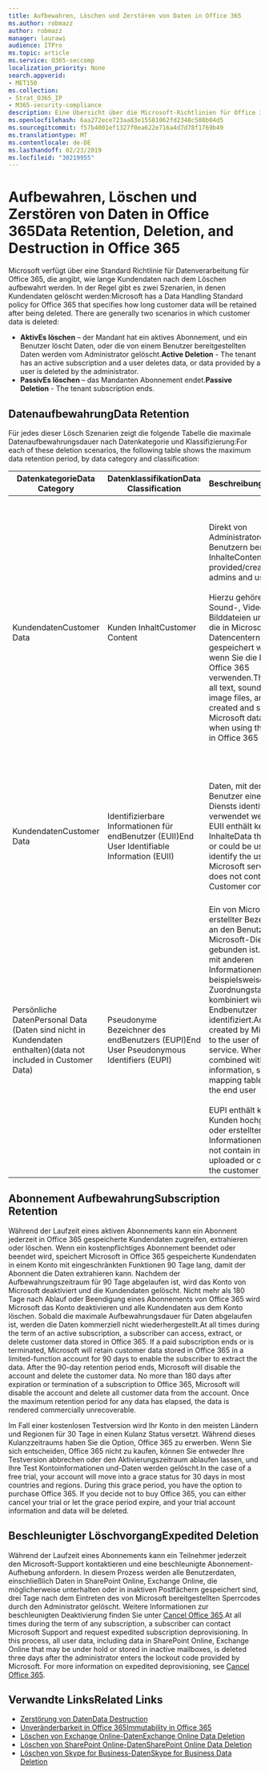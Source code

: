```yaml
---
title: Aufbewahren, Löschen und Zerstören von Daten in Office 365
ms.author: robmazz
author: robmazz
manager: laurawi
audience: ITPro
ms.topic: article
ms.service: O365-seccomp
localization_priority: None
search.appverid:
- MET150
ms.collection:
- Strat_O365_IP
- M365-security-compliance
description: Eine Übersicht über die Microsoft-Richtlinien für Office 365 zur Aufbewahrung, Löschung und Vernichtung von Daten.
ms.openlocfilehash: 6aa272ece723aa83e15581062fd2348c508b04d5
ms.sourcegitcommit: f57b4001ef1327f0ea622e716a4d7d78f1769b49
ms.translationtype: MT
ms.contentlocale: de-DE
ms.lasthandoff: 02/23/2019
ms.locfileid: "30219955"
---
```

# <a name="data-retention-deletion-and-destruction-in-office-365"></a><span data-ttu-id="de29e-103">Aufbewahren, Löschen und Zerstören von Daten in Office 365</span><span class="sxs-lookup"><span data-stu-id="de29e-103">Data Retention, Deletion, and Destruction in Office 365</span></span>

<span data-ttu-id="de29e-p101">Microsoft verfügt über eine Standard Richtlinie für Datenverarbeitung für Office 365, die angibt, wie lange Kundendaten nach dem Löschen aufbewahrt werden. In der Regel gibt es zwei Szenarien, in denen Kundendaten gelöscht werden:</span><span class="sxs-lookup"><span data-stu-id="de29e-p101">Microsoft has a Data Handling Standard policy for Office 365 that specifies how long customer data will be retained after being deleted. There are generally two scenarios in which customer data is deleted:</span></span>

- <span data-ttu-id="de29e-106">**AktivEs löschen** – der Mandant hat ein aktives Abonnement, und ein Benutzer löscht Daten, oder die von einem Benutzer bereitgestellten Daten werden vom Administrator gelöscht.</span><span class="sxs-lookup"><span data-stu-id="de29e-106">**Active Deletion** - The tenant has an active subscription and a user deletes data, or data provided by a user is deleted by the administrator.</span></span>
- <span data-ttu-id="de29e-107">**PassivEs löschen** – das Mandanten Abonnement endet.</span><span class="sxs-lookup"><span data-stu-id="de29e-107">**Passive Deletion** - The tenant subscription ends.</span></span>

## <a name="data-retention"></a><span data-ttu-id="de29e-108">Datenaufbewahrung</span><span class="sxs-lookup"><span data-stu-id="de29e-108">Data Retention</span></span>

<span data-ttu-id="de29e-109">Für jedes dieser Lösch Szenarien zeigt die folgende Tabelle die maximale Datenaufbewahrungsdauer nach Datenkategorie und Klassifizierung:</span><span class="sxs-lookup"><span data-stu-id="de29e-109">For each of these deletion scenarios, the following table shows the maximum data retention period, by data category and classification:</span></span>

| <span data-ttu-id="de29e-110">Datenkategorie</span><span class="sxs-lookup"><span data-stu-id="de29e-110">Data Category</span></span> | <span data-ttu-id="de29e-111">Datenklassifikation</span><span class="sxs-lookup"><span data-stu-id="de29e-111">Data Classification</span></span> | <span data-ttu-id="de29e-112">Beschreibung</span><span class="sxs-lookup"><span data-stu-id="de29e-112">Description</span></span> | <span data-ttu-id="de29e-113">Beispiele</span><span class="sxs-lookup"><span data-stu-id="de29e-113">Examples</span></span> | <span data-ttu-id="de29e-114">AufbewahrungsZeitraum</span><span class="sxs-lookup"><span data-stu-id="de29e-114">Retention Period</span></span> |
|-----------------|-----------------|-----------------|----------------------------------|-------------------------------|
| <span data-ttu-id="de29e-115">Kundendaten</span><span class="sxs-lookup"><span data-stu-id="de29e-115">Customer Data</span></span> | <span data-ttu-id="de29e-116">Kunden Inhalt</span><span class="sxs-lookup"><span data-stu-id="de29e-116">Customer Content</span></span>| <span data-ttu-id="de29e-117">Direkt von Administratoren und Benutzern bereitgestellte Inhalte</span><span class="sxs-lookup"><span data-stu-id="de29e-117">Content directly provided/created by admins and users</span></span> <br><br> <span data-ttu-id="de29e-118">Hierzu gehören alle Text-, Sound-, Video-, Bilddateien und Software, die in Microsoft-Datencentern erstellt und gespeichert werden, wenn Sie die Dienste in Office 365 verwenden.</span><span class="sxs-lookup"><span data-stu-id="de29e-118">This includes all text, sound, video, image files, and software created and stored in Microsoft data centers when using the services in Office 365</span></span> | <span data-ttu-id="de29e-119">Beispiele für die am häufigsten verwendeten Office 365-Anwendungen, die Benutzern das Erstellen von Daten ermöglichen, sind Word, Excel, PowerPoint, Outlook und OneNote.</span><span class="sxs-lookup"><span data-stu-id="de29e-119">Examples of the most commonly used Office 365 applications which allow users to author data include Word, Excel, PowerPoint, Outlook and OneNote</span></span> <br><br> <span data-ttu-id="de29e-120">Kunden Inhalte enthalten auch kundeneigene/gelieferte Geheimnisse (Kennwörter, Zertifikate, Verschlüsselungsschlüssel, Speicherschlüssel)</span><span class="sxs-lookup"><span data-stu-id="de29e-120">Customer content also includes customer-owned/provided secrets (passwords, certificates, encryption keys, storage keys)</span></span> | <span data-ttu-id="de29e-121">**AktivEs Lösch Szenario:** höchstens 30 Tage</span><span class="sxs-lookup"><span data-stu-id="de29e-121">**Active Deletion Scenario:** at most 30 days</span></span> <br><br> <span data-ttu-id="de29e-122">**PassivEs Lösch Szenario:** höchstens 180 Tage</span><span class="sxs-lookup"><span data-stu-id="de29e-122">**Passive Deletion Scenario:** at most 180 days</span></span> |
| <span data-ttu-id="de29e-123">Kundendaten</span><span class="sxs-lookup"><span data-stu-id="de29e-123">Customer Data</span></span> | <span data-ttu-id="de29e-124">Identifizierbare Informationen für endBenutzer (EUII)</span><span class="sxs-lookup"><span data-stu-id="de29e-124">End User Identifiable Information (EUII)</span></span> | <span data-ttu-id="de29e-p102">Daten, mit denen der Benutzer eines Microsoft-Diensts identifiziert oder verwendet werden kann. EUII enthält keine Kunden Inhalte</span><span class="sxs-lookup"><span data-stu-id="de29e-p102">Data that identifies or could be used to identify the user of a Microsoft service. EUII does not contain Customer content</span></span> | <span data-ttu-id="de29e-127">Benutzername oder Anzeigename</span><span class="sxs-lookup"><span data-stu-id="de29e-127">User name or display name (DOMAIN\UserName)</span></span> <br><br> <span data-ttu-id="de29e-128">Benutzerprinzipalname (Name @ Domäne)</span><span class="sxs-lookup"><span data-stu-id="de29e-128">User principal name (name@domain)</span></span> <br><br>  <span data-ttu-id="de29e-129">Benutzerspezifische IP-Adressen</span><span class="sxs-lookup"><span data-stu-id="de29e-129">User-specific IP addresses</span></span> | <span data-ttu-id="de29e-130">**AktivEs Lösch Szenario:** höchstens 180 Tage (nur eine mandantenadministrator-Aktion)</span><span class="sxs-lookup"><span data-stu-id="de29e-130">**Active Deletion Scenario:** at most 180 days (only a tenant administrator action)</span></span> <br><br> <span data-ttu-id="de29e-131">**PassivEs Lösch Szenario:** höchstens 180 Tage</span><span class="sxs-lookup"><span data-stu-id="de29e-131">**Passive Deletion Scenario:** at most 180 days</span></span> |
| <span data-ttu-id="de29e-132">Persönliche Daten</span><span class="sxs-lookup"><span data-stu-id="de29e-132">Personal Data</span></span> <br> <span data-ttu-id="de29e-133">(Daten sind nicht in Kundendaten enthalten)</span><span class="sxs-lookup"><span data-stu-id="de29e-133">(data not included in Customer Data)</span></span> | <span data-ttu-id="de29e-134">Pseudonyme Bezeichner des endBenutzers (EUPI)</span><span class="sxs-lookup"><span data-stu-id="de29e-134">End User Pseudonymous Identifiers (EUPI)</span></span> | <span data-ttu-id="de29e-p103">Ein von Microsoft erstellter Bezeichner, der an den Benutzer eines Microsoft-Diensts gebunden ist. Wenn EUPI mit anderen Informationen, wie beispielsweise einer Zuordnungstabelle, kombiniert wird, wird der Endbenutzer identifiziert.</span><span class="sxs-lookup"><span data-stu-id="de29e-p103">An identifier created by Microsoft tied to the user of a Microsoft service. When EUPI is combined with other information, such as a mapping table, it identifies the end user</span></span> <br><br> <span data-ttu-id="de29e-137">EUPI enthält keine vom Kunden hochgeladenen oder erstellten Informationen.</span><span class="sxs-lookup"><span data-stu-id="de29e-137">EUPI does not contain information uploaded or created by the customer</span></span> | <span data-ttu-id="de29e-138">Benutzer-GUIDs, PUIDs oder SIDs</span><span class="sxs-lookup"><span data-stu-id="de29e-138">User GUIDs, PUIDs, or SIDs</span></span> <br><br> <span data-ttu-id="de29e-139">Sitzungs-IDs</span><span class="sxs-lookup"><span data-stu-id="de29e-139">Session IDs</span></span> | <span data-ttu-id="de29e-140">**AktivEs Lösch Szenario:** höchstens 30 Tage</span><span class="sxs-lookup"><span data-stu-id="de29e-140">**Active Deletion Scenario:** at most 30 days</span></span> <br><br> <span data-ttu-id="de29e-141">**PassivEs Lösch Szenario:** höchstens 180 Tage</span><span class="sxs-lookup"><span data-stu-id="de29e-141">**Passive Deletion Scenario:** at most 180 days</span></span> |

## <a name="subscription-retention"></a><span data-ttu-id="de29e-142">Abonnement Aufbewahrung</span><span class="sxs-lookup"><span data-stu-id="de29e-142">Subscription Retention</span></span>

<span data-ttu-id="de29e-p104">Während der Laufzeit eines aktiven Abonnements kann ein Abonnent jederzeit in Office 365 gespeicherte Kundendaten zugreifen, extrahieren oder löschen. Wenn ein kostenpflichtiges Abonnement beendet oder beendet wird, speichert Microsoft in Office 365 gespeicherte Kundendaten in einem Konto mit eingeschränkten Funktionen 90 Tage lang, damit der Abonnent die Daten extrahieren kann. Nachdem der Aufbewahrungszeitraum für 90 Tage abgelaufen ist, wird das Konto von Microsoft deaktiviert und die Kundendaten gelöscht. Nicht mehr als 180 Tage nach Ablauf oder Beendigung eines Abonnements von Office 365 wird Microsoft das Konto deaktivieren und alle Kundendaten aus dem Konto löschen. Sobald die maximale Aufbewahrungsdauer für Daten abgelaufen ist, werden die Daten kommerziell nicht wiederhergestellt.</span><span class="sxs-lookup"><span data-stu-id="de29e-p104">At all times during the term of an active subscription, a subscriber can access, extract, or delete customer data stored in Office 365. If a paid subscription ends or is terminated, Microsoft will retain customer data stored in Office 365 in a limited-function account for 90 days to enable the subscriber to extract the data. After the 90-day retention period ends, Microsoft will disable the account and delete the customer data. No more than 180 days after expiration or termination of a subscription to Office 365, Microsoft will disable the account and delete all customer data from the account. Once the maximum retention period for any data has elapsed, the data is rendered commercially unrecoverable.</span></span>

<span data-ttu-id="de29e-p105">Im Fall einer kostenlosen Testversion wird Ihr Konto in den meisten Ländern und Regionen für 30 Tage in einen Kulanz Status versetzt. Während dieses Kulanzzeitraums haben Sie die Option, Office 365 zu erwerben. Wenn Sie sich entscheiden, Office 365 nicht zu kaufen, können Sie entweder Ihre Testversion abbrechen oder den Aktivierungszeitraum ablaufen lassen, und Ihre Test Kontoinformationen und-Daten werden gelöscht.</span><span class="sxs-lookup"><span data-stu-id="de29e-p105">In the case of a free trial, your account will move into a grace status for 30 days in most countries and regions. During this grace period, you have the option to purchase Office 365. If you decide not to buy Office 365, you can either cancel your trial or let the grace period expire, and your trial account information and data will be deleted.</span></span>

## <a name="expedited-deletion"></a><span data-ttu-id="de29e-151">Beschleunigter Löschvorgang</span><span class="sxs-lookup"><span data-stu-id="de29e-151">Expedited Deletion</span></span>
<span data-ttu-id="de29e-p106">Während der Laufzeit eines Abonnements kann ein Teilnehmer jederzeit den Microsoft-Support kontaktieren und eine beschleunigte Abonnement-Aufhebung anfordern. In diesem Prozess werden alle Benutzerdaten, einschließlich Daten in SharePoint Online, Exchange Online, die möglicherweise unterhalten oder in inaktiven Postfächern gespeichert sind, drei Tage nach dem Eintreten des von Microsoft bereitgestellten Sperrcodes durch den Administrator gelöscht. Weitere Informationen zur beschleunigten Deaktivierung finden Sie unter [Cancel Office 365](https://support.office.com/article/Cancel-Office-365-for-business-b1bc0bef-4608-4601-813a-cdd9f746709a).</span><span class="sxs-lookup"><span data-stu-id="de29e-p106">At all times during the term of any subscription, a subscriber can contact Microsoft Support and request expedited subscription deprovisioning. In this process, all user data, including data in SharePoint Online, Exchange Online that may be under hold or stored in inactive mailboxes, is deleted three days after the administrator enters the lockout code provided by Microsoft. For more information on expedited deprovisioning, see [Cancel Office 365](https://support.office.com/article/Cancel-Office-365-for-business-b1bc0bef-4608-4601-813a-cdd9f746709a).</span></span>

## <a name="related-links"></a><span data-ttu-id="de29e-155">Verwandte Links</span><span class="sxs-lookup"><span data-stu-id="de29e-155">Related Links</span></span>
- [<span data-ttu-id="de29e-156">Zerstörung von Daten</span><span class="sxs-lookup"><span data-stu-id="de29e-156">Data Destruction</span></span>](office-365-data-destruction.md)
- [<span data-ttu-id="de29e-157">Unveränderbarkeit in Office 365</span><span class="sxs-lookup"><span data-stu-id="de29e-157">Immutability in Office 365</span></span>](office-365-data-immutability.md)
- [<span data-ttu-id="de29e-158">Löschen von Exchange Online-Daten</span><span class="sxs-lookup"><span data-stu-id="de29e-158">Exchange Online Data Deletion</span></span>](office-365-exchange-online-data-deletion.md)
- [<span data-ttu-id="de29e-159">Löschen von SharePoint Online-Daten</span><span class="sxs-lookup"><span data-stu-id="de29e-159">SharePoint Online Data Deletion</span></span>](office-365-sharepoint-online-data-deletion.md)
- [<span data-ttu-id="de29e-160">Löschen von Skype for Business-Daten</span><span class="sxs-lookup"><span data-stu-id="de29e-160">Skype for Business Data Deletion</span></span>](office-365-skype-data-deletion.md)